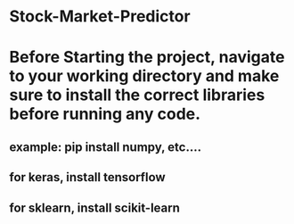 # Stock-Market-Predictor

# Before Starting the project, navigate to your working directory and make sure to install the correct libraries before running any code. 
## example: pip install numpy, etc....
## for keras, install tensorflow
## for sklearn, install scikit-learn